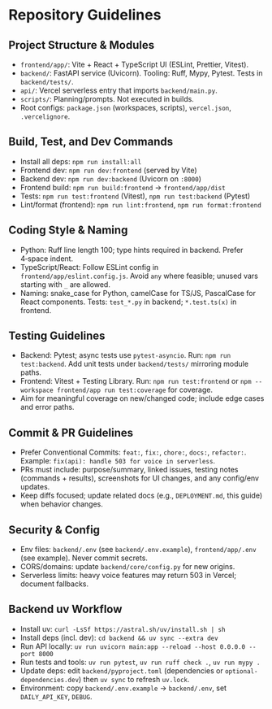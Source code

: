 # Repository Guidelines

## Project Structure & Modules
- `frontend/app/`: Vite + React + TypeScript UI (ESLint, Prettier, Vitest).
- `backend/`: FastAPI service (Uvicorn). Tooling: Ruff, Mypy, Pytest. Tests in `backend/tests/`.
- `api/`: Vercel serverless entry that imports `backend/main.py`.
- `scripts/`: Planning/prompts. Not executed in builds.
- Root configs: `package.json` (workspaces, scripts), `vercel.json`, `.vercelignore`.

## Build, Test, and Dev Commands
- Install all deps: `npm run install:all`
- Frontend dev: `npm run dev:frontend` (served by Vite)
- Backend dev: `npm run dev:backend` (Uvicorn on `:8000`)
- Frontend build: `npm run build:frontend` → `frontend/app/dist`
- Tests: `npm run test:frontend` (Vitest), `npm run test:backend` (Pytest)
- Lint/format (frontend): `npm run lint:frontend`, `npm run format:frontend`

## Coding Style & Naming
- Python: Ruff line length 100; type hints required in backend. Prefer 4‑space indent.
- TypeScript/React: Follow ESLint config in `frontend/app/eslint.config.js`. Avoid `any` where feasible; unused vars starting with `_` are allowed.
- Naming: snake_case for Python, camelCase for TS/JS, PascalCase for React components. Tests: `test_*.py` in backend; `*.test.ts(x)` in frontend.

## Testing Guidelines
- Backend: Pytest; async tests use `pytest-asyncio`. Run: `npm run test:backend`. Add unit tests under `backend/tests/` mirroring module paths.
- Frontend: Vitest + Testing Library. Run: `npm run test:frontend` or `npm --workspace frontend/app run test:coverage` for coverage.
- Aim for meaningful coverage on new/changed code; include edge cases and error paths.

## Commit & PR Guidelines
- Prefer Conventional Commits: `feat:`, `fix:`, `chore:`, `docs:`, `refactor:`. Example: `fix(api): handle 503 for voice in serverless`.
- PRs must include: purpose/summary, linked issues, testing notes (commands + results), screenshots for UI changes, and any config/env updates.
- Keep diffs focused; update related docs (e.g., `DEPLOYMENT.md`, this guide) when behavior changes.

## Security & Config
- Env files: `backend/.env` (see `backend/.env.example`), `frontend/app/.env` (see example). Never commit secrets.
- CORS/domains: update `backend/core/config.py` for new origins.
- Serverless limits: heavy voice features may return 503 in Vercel; document fallbacks.

## Backend uv Workflow
- Install uv: `curl -LsSf https://astral.sh/uv/install.sh | sh`
- Install deps (incl. dev): `cd backend && uv sync --extra dev`
- Run API locally: `uv run uvicorn main:app --reload --host 0.0.0.0 --port 8000`
- Run tests and tools: `uv run pytest`, `uv run ruff check .`, `uv run mypy .`
- Update deps: edit `backend/pyproject.toml` (dependencies or `optional-dependencies.dev`) then `uv sync` to refresh `uv.lock`.
- Environment: copy `backend/.env.example` → `backend/.env`, set `DAILY_API_KEY`, `DEBUG`.

